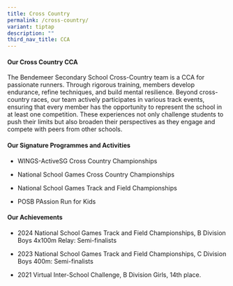 ```yaml
---
title: Cross Country
permalink: /cross-country/
variant: tiptap
description: ""
third_nav_title: CCA
---
```

<h4><strong>Our Cross Country CCA</strong></h4>
<p>The Bendemeer Secondary School Cross-Country team is a CCA for passionate
runners. Through rigorous training, members develop endurance, refine techniques,
and build mental resilience. Beyond cross-country races, our team actively
participates in various track events, ensuring that every member has the
opportunity to represent the school in at least one competition. These
experiences not only challenge students to push their limits but also broaden
their perspectives as they engage and compete with peers from other schools.</p>
<h4><strong>Our Signature Programmes and Activities</strong></h4>
<ul data-tight="true" class="tight">
<li>
<p>WINGS-ActiveSG Cross Country Championships</p>
</li>
<li>
<p>National School Games Cross Country Championships</p>
</li>
<li>
<p>National School Games Track and Field Championships</p>
</li>
<li>
<p>POSB PAssion Run for Kids</p>
</li>
</ul>
<h4><strong>Our Achievements</strong></h4>
<ul data-tight="true" class="tight">
<li>
<p>2024 National School Games Track and Field Championships, B Division Boys
4x100m Relay: Semi-finalists</p>
</li>
<li>
<p>2023 National School Games Track and Field Championships, C Division Boys
400m: Semi-finalists</p>
</li>
<li>
<p>2021 Virtual Inter-School Challenge, B Division Girls, 14th place.</p>
</li>
</ul>
<p></p>